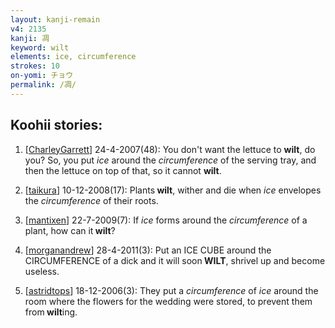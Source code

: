 ```yaml
---
layout: kanji-remain
v4: 2135
kanji: 凋
keyword: wilt
elements: ice, circumference
strokes: 10
on-yomi: チョウ
permalink: /凋/
---
```


## Koohii stories: 

1) [<a href="http://kanji.koohii.com/profile/CharleyGarrett">CharleyGarrett</a>] 24-4-2007(48): You don&#039;t want the lettuce to <strong>wilt</strong>, do you? So, you put <em>ice</em> around the <em>circumference</em> of the serving tray, and then the lettuce on top of that, so it cannot <strong>wilt</strong>.

2) [<a href="http://kanji.koohii.com/profile/taikura">taikura</a>] 10-12-2008(17): Plants<strong> wilt</strong>, wither and die when <em>ice</em> envelopes the <em>circumference</em> of their roots.

3) [<a href="http://kanji.koohii.com/profile/mantixen">mantixen</a>] 22-7-2009(7): If <em>ice</em> forms around the <em>circumference</em> of a plant, how can it<strong> wilt</strong>?

4) [<a href="http://kanji.koohii.com/profile/morganandrew">morganandrew</a>] 28-4-2011(3): Put an ICE CUBE around the CIRCUMFERENCE of a dick and it will soon<strong> WILT</strong>, shrivel up and become useless.

5) [<a href="http://kanji.koohii.com/profile/astridtops">astridtops</a>] 18-12-2006(3): They put a <em>circumference</em> of <em>ice</em> around the room where the flowers for the wedding were stored, to prevent them from<strong> wilt</strong>ing.

